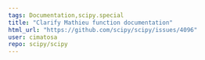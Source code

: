```yaml
---
tags: Documentation,scipy.special
title: "Clarify Mathieu function documentation"
html_url: "https://github.com/scipy/scipy/issues/4096"
user: cimatosa
repo: scipy/scipy
---
```


